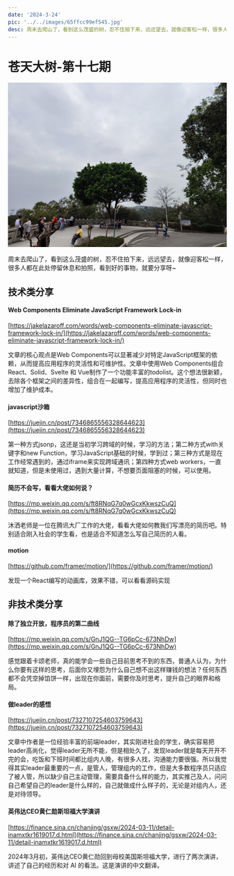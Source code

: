 ```yaml
---
date: '2024-3-24'
pic: '../../images/65ffcc99ef545.jpg'
desc: 周末去爬山了，看到这么茂盛的树，忍不住拍下来，远远望去，就像迎客松一样，很多人都在此处停留休息和拍照，看到好的事物，就要分享呀~
---
```

# 苍天大树-第十七期

![image.png](../../images/65ffcc99ef545.jpg)

周末去爬山了，看到这么茂盛的树，忍不住拍下来，远远望去，就像迎客松一样，很多人都在此处停留休息和拍照，看到好的事物，就要分享呀~


## 技术类分享

#### Web Components Eliminate JavaScript Framework Lock-in

[https://jakelazaroff.com/words/web-components-eliminate-javascript-framework-lock-in/](https://jakelazaroff.com/words/web-components-eliminate-javascript-framework-lock-in/)

文章的核心观点是Web Components可以显著减少对特定JavaScript框架的依赖，从而提高应用程序的灵活性和可维护性。文章中使用Web Components组合React、Solid、Svelte 和 Vue制作了一个功能丰富的todolist。这个想法很新颖，去除各个框架之间的差异性，组合在一起编写，提高应用程序的灵活性，但同时也增加了维护成本。


#### javascript沙箱

[https://juejin.cn/post/7346865556328644623](https://juejin.cn/post/7346865556328644623)

第一种方式jsonp，这还是当初学习跨域的时候，学习的方法；第二种方式with关键字和new Function，学习JavaScript基础的时候，学到过；第三种方式是现在工作经常遇到的，通过iframe来实现跨域通讯；第四种方式web workers，一直就知道，但是未使用过，遇到大量计算，不想要页面阻塞的时候，可以使用。

#### 简历不会写，看看大佬如何说？

[https://mp.weixin.qq.com/s/ft8RNqG7q0wGcxKkwszCuQ](https://mp.weixin.qq.com/s/ft8RNqG7q0wGcxKkwszCuQ)

沐洒老师是一位在腾讯大厂工作的大佬，看看大佬如何教我们写漂亮的简历吧。特别适合刚入社会的学生看，也是适合不知道怎么写自己简历的人看。


#### motion

[https://github.com/framer/motion/](https://github.com/framer/motion/)

发现一个React编写的动画库，效果不错，可以看看源码实现
## 非技术类分享

#### 除了独立开放，程序员的第二曲线

[https://mp.weixin.qq.com/s/GnJ1QG--TG6pCc-673NhDw](https://mp.weixin.qq.com/s/GnJ1QG--TG6pCc-673NhDw)

感觉跟着卡颂老师，真的能学会一些自己目前思考不到的东西，普通人认为，为什么你要有这样的思考，后面你又埋怨为什么自己想不出这样赚钱的想法？任何东西都不会凭空掉馅饼一样，出现在你面前，需要你及时思考，提升自己的眼界和格局。

#### 做leader的感悟

[https://juejin.cn/post/7327107254603759643](https://juejin.cn/post/7327107254603759643)

文章中作者是一位经验丰富的前端leader，其实刚进社会的学生，确实容易把leader高尚化，觉得leader无所不能，但是相处久了，发现leader就是每天开开不完的会，吃饭和下班时间都比组内人晚，有很多人找，沟通能力要很强。所以我觉得其实leader最重要的一点，是管人，管理组内的工作，但是大多数程序员只适应了被人管，所以缺少自己主动管理，需要具备什么样的能力，其实推己及人，问问自己希望自己的leader是什么样的，自己就做成什么样子的，无论是对组内人，还是对待领导。

#### 英伟达CEO黄仁勋斯坦福大学演讲

[https://finance.sina.cn/chanjing/gsxw/2024-03-11/detail-inamxtkr1619017.d.html](https://finance.sina.cn/chanjing/gsxw/2024-03-11/detail-inamxtkr1619017.d.html)

2024年3月初，英伟达CEO黄仁勋回到母校美国斯坦福大学，进行了两次演讲，讲述了自己的经历和对 AI 的看法。这是演讲的中文翻译。
